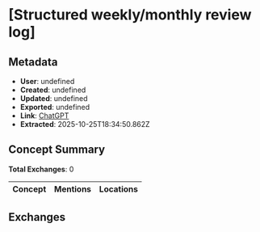 # \[Structured weekly/monthly review log\]

## Metadata

- **User**: undefined
- **Created**: undefined
- **Updated**: undefined
- **Exported**: undefined
- **Link**: [ChatGPT](undefined)
- **Extracted**: 2025-10-25T18:34:50.862Z

## Concept Summary

**Total Exchanges**: 0

| Concept | Mentions | Locations |
|---------|----------|----------|

## Exchanges

